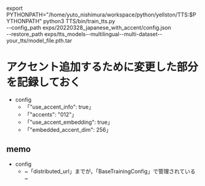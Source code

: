 export PYTHONPATH="/home/yuto_nishimura/workspace/python/yellston/TTS:$PYTHONPATH"
python3 TTS/bin/train_tts.py \
    --config_path exps/20220328_japanese_with_accent/config.json \
    --restore_path exps/tts_models--multilingual--multi-dataset--your_tts/model_file.pth.tar

# アクセント追加するために変更した部分を記録しておく
- config
  - 「"use_accent_info": true」
  - 「"accents": "012"」
  - 「"use_accent_embedding": true」
  - 「"embedded_accent_dim": 256」

## memo
- config
  - ~「distributed_url」までが，「BaseTrainingConfig」で管理されている ~

